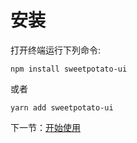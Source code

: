 # 安装

打开终端运行下列命令:

```
npm install sweetpotato-ui
```
或者

```    
yarn add sweetpotato-ui
```

下一节：[开始使用](#doc/get-started)